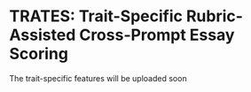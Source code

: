 # TRATES: Trait-Specific Rubric-Assisted Cross-Prompt Essay Scoring

The trait-specific features will be uploaded soon
